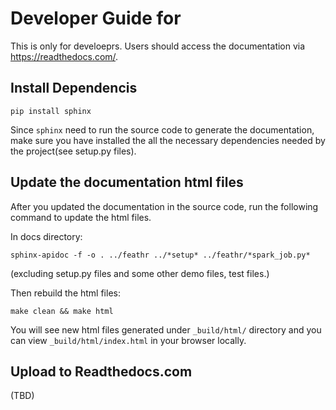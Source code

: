 # Developer Guide for

This is only for develoeprs. Users should access the documentation via https://readthedocs.com/.

## Install Dependencis

`pip install sphinx`

Since `sphinx` need to run the source code to generate the documentation, make sure you have installed the all the necessary dependencies needed by the project(see setup.py files).

## Update the documentation html files

After you updated the documentation in the source code, run the following command to update the html files.

In docs directory:

`sphinx-apidoc -f -o . ../feathr ../*setup* ../feathr/*spark_job.py*`

(excluding setup.py files and some other demo files, test files.)

Then rebuild the html files:

`make clean && make html`

You will see new html files generated under `_build/html/` directory and you can view `_build/html/index.html` in your browser locally.

## Upload to Readthedocs.com

(TBD)
